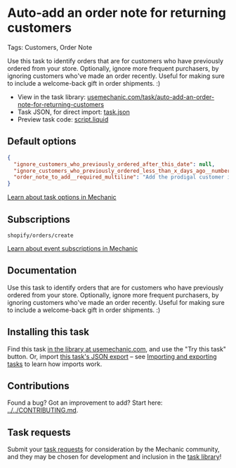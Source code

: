 # Auto-add an order note for returning customers

Tags: Customers, Order Note

Use this task to identify orders that are for customers who have previously ordered from your store. Optionally, ignore more frequent purchasers, by ignoring customers who've made an order recently. Useful for making sure to include a welcome-back gift in order shipments. :)

* View in the task library: [usemechanic.com/task/auto-add-an-order-note-for-returning-customers](https://usemechanic.com/task/auto-add-an-order-note-for-returning-customers)
* Task JSON, for direct import: [task.json](../../tasks/auto-add-an-order-note-for-returning-customers.json)
* Preview task code: [script.liquid](./script.liquid)

## Default options

```json
{
  "ignore_customers_who_previously_ordered_after_this_date": null,
  "ignore_customers_who_previously_ordered_less_than_x_days_ago__number": 60,
  "order_note_to_add__required_multiline": "Add the prodigal customer insert"
}
```

[Learn about task options in Mechanic](https://docs.usemechanic.com/article/471-task-options)

## Subscriptions

```liquid
shopify/orders/create
```

[Learn about event subscriptions in Mechanic](https://docs.usemechanic.com/article/408-subscriptions)

## Documentation

Use this task to identify orders that are for customers who have previously ordered from your store. Optionally, ignore more frequent purchasers, by ignoring customers who've made an order recently. Useful for making sure to include a welcome-back gift in order shipments. :)

## Installing this task

Find this task [in the library at usemechanic.com](https://usemechanic.com/task/auto-add-an-order-note-for-returning-customers), and use the "Try this task" button. Or, import [this task's JSON export](../../tasks/auto-add-an-order-note-for-returning-customers.json) – see [Importing and exporting tasks](https://docs.usemechanic.com/article/505-importing-and-exporting-tasks) to learn how imports work.

## Contributions

Found a bug? Got an improvement to add? Start here: [../../CONTRIBUTING.md](../../CONTRIBUTING.md).

## Task requests

Submit your [task requests](https://mechanic.canny.io/task-requests) for consideration by the Mechanic community, and they may be chosen for development and inclusion in the [task library](https://tasks.mechanic.dev/)!
